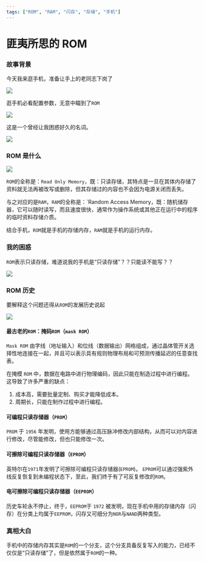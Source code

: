 ```yaml
---
tags: ["ROM", "RAM", "闪存", "存储", "手机"]
---
```



# 匪夷所思的 ROM

### 故事背景

今天我来逛手机，准备让手上的老同志下岗了

![](https://z.wiki/autoupload/2022-07-29/3c93654c54f34d16a71690420889925c.image.png)

逛手机必看配置参数，无意中瞄到了`ROM`

![](https://z.wiki/autoupload/2022-07-29/61e91aface624488a04d634a7e841515.image.png)

这是一个曾经让我困惑好久的名词。

![](https://z.wiki/autoupload/2022-07-29/04ed6113de894f899cd42f1ea7fa07ea.Thinking_Outline.svg)


### ROM 是什么

![](https://z.wiki/autoupload/2022-07-29/8795ecefd3ba4220811a280648acb525.image.png)

`ROM`的全称是：`Read Only Memory`，既：只读存储，其特点是一旦在其体内存储了资料就无法再被改写或删除，但其存储过的内容也不会因为电源关闭而丢失。

与之对应的是`RAM`，`RAM`的全称是：`Random Access Memory，既：随机储存器，它可以随时读写，而且速度很快，通常作为操作系统或其他正在运行中的程序的临时资料存储介质。

结合手机，`ROM`就是手机的存储内存，`RAM`就是手机的运行内存。


### 我的困惑


`ROM`表示只读存储，难道说我的手机是“只读存储”？？只能读不能写？？

![](https://z.wiki/autoupload/2022-07-29/4bb2611934554989a6da55533736ec0b.image.png)




### ROM 历史

要解释这个问题还得从`ROM`的发展历史说起

![](https://z.wiki/autoupload/2022-07-29/bdfc4fc680ad4db68939be0ac98edeec.image.png)

#### 最古老的`ROM`：掩码`ROM`（`mask ROM`）

`Mask ROM` 由字线（地址输入）和位线（数据输出）网格组成，通过晶体管开关选择性地连接在一起，并且可以表示具有规则物理布局和可预测传播延迟的任意查找表。

在掩模 `ROM` 中，数据在电路中进行物理编码，因此只能在制造过程中进行编程。这导致了许多严重的缺点：

1. 成本高，需要批量定制、购买才能降低成本。
2. 周期长，只能在制作过程中进行编程。


#### 可编程只读存储器（`PROM`）


`PROM` 于 `1956` 年发明，使用方能够通过高压脉冲修改内部结构，从而可以对内容进行修改，尽管能修改，但也只能修改一次。

#### 可擦除可编程只读存储器（`EPROM`）


英特尔在`1971`年发明了可擦除可编程只读存储器(`EPROM`)。 `EPROM`可以通过强紫外线反复恢复到未编程状态下，至此，我们终于有了可反复修改的`ROM`。


#### 电可擦除可编程只读存储器（`EEPROM`）


历史车轮永不停止，终于，`EEPROM`于 `1972` 被发明，现在手机中用的存储内存（闪存）在分类上均属于`EEPROM`，闪存又可细分为`NOR`与`NAND`两种类型。



### 真相大白

手机中的存储内存其实是`ROM`的一个分支，这个分支具备反复写入的能力，已经不仅仅是“只读存储”了，但是依然属于`ROM`的一种。

<TheEnd />
